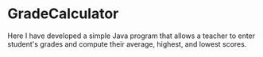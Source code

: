 # GradeCalculator
Here I have developed a simple Java program that allows a teacher to enter student's grades and compute their average, highest, and lowest  scores.

